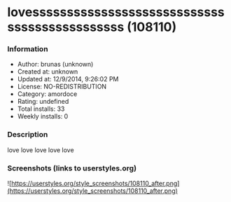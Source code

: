 # lovesssssssssssssssssssssssssssssssssssssssssssss (108110)

### Information
- Author: brunas (unknown)
- Created at: unknown
- Updated at: 12/9/2014, 9:26:02 PM
- License: NO-REDISTRIBUTION
- Category: amordoce
- Rating: undefined
- Total installs: 33
- Weekly installs: 0


### Description
love love  love  love love


### Screenshots (links to userstyles.org)
![https://userstyles.org/style_screenshots/108110_after.png](https://userstyles.org/style_screenshots/108110_after.png)



